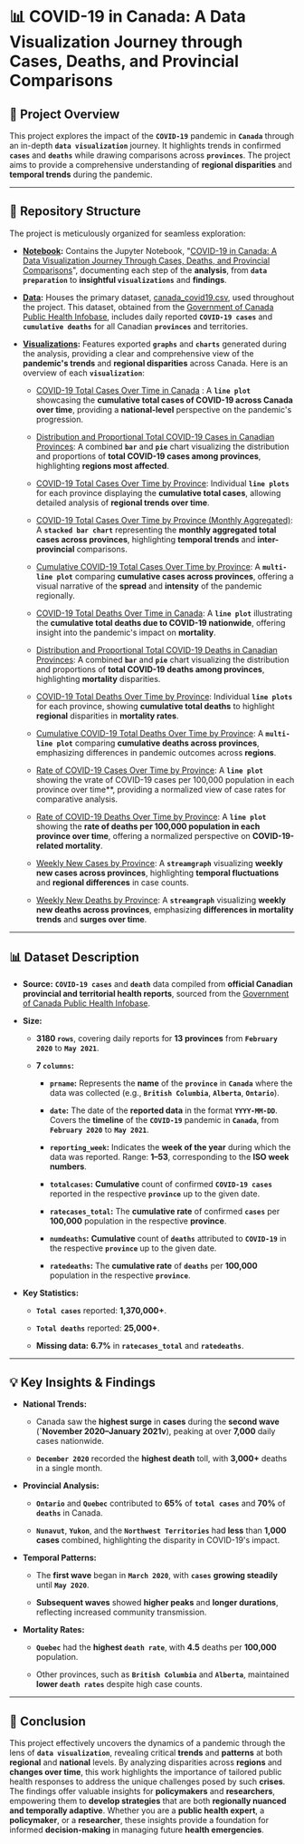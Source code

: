 # 📊 COVID-19 in Canada: A Data Visualization Journey through Cases, Deaths, and Provincial Comparisons

## 📌 Project Overview

This project explores the impact of the **`COVID-19`** pandemic in **`Canada`** through an in-depth **`data visualization`** journey. It highlights trends in confirmed **`cases`** and **`deaths`** while drawing comparisons across **`provinces`**. The project aims to provide a comprehensive understanding of **regional disparities** and **temporal trends** during the pandemic.

________________________________________


## 📂 Repository Structure

The project is meticulously organized for seamless exploration:

+ **[Notebook](https://github.com/Waliid18/Walid-Lahlali-Data-Science-Portfolio/tree/main/Data-Science-Projects/01%20-%20Data-Visualization-Projects/01%20-%20COVID-19%20in%20Canada%20A%20Data%20Visualization%20Journey%20Through%20Cases%20Deaths%20and%20Provincial%20Comparisons/01%20-%20Notebooks):** Contains the Jupyter Notebook, "[COVID-19 in Canada: A Data Visualization Journey Through Cases, Deaths, and Provincial Comparisons](https://github.com/Waliid18/Walid-Lahlali-Data-Science-Portfolio/blob/main/Data-Science-Projects/01%20-%20Data-Visualization-Projects/01%20-%20COVID-19%20in%20Canada%20A%20Data%20Visualization%20Journey%20Through%20Cases%20Deaths%20and%20Provincial%20Comparisons/01%20-%20Notebooks/COVID-19%20in%20Canada%20A%20Data%20Visualization%20Journey%20Through%20Cases%20Deaths%20and%20Provincial%20Comparisons.ipynb)", documenting each step of the **analysis**, from **`data preparation`** to **insightful `visualizations`** and **findings**.
  
+ **[Data](https://github.com/Waliid18/Walid-Lahlali-Data-Science-Portfolio/tree/main/Data-Science-Projects/01%20-%20Data-Visualization-Projects/01%20-%20COVID-19%20in%20Canada%20A%20Data%20Visualization%20Journey%20Through%20Cases%20Deaths%20and%20Provincial%20Comparisons/02%20-%20Data):** Houses the primary dataset, [canada_covid19.csv](https://github.com/Waliid18/Walid-Lahlali-Data-Science-Portfolio/blob/main/Data-Science-Projects/01%20-%20Data-Visualization-Projects/01%20-%20COVID-19%20in%20Canada%20A%20Data%20Visualization%20Journey%20Through%20Cases%20Deaths%20and%20Provincial%20Comparisons/02%20-%20Data/canada_covid19.csv), used throughout the project. This dataset, obtained from the [Government of Canada Public Health Infobase](https://open.canada.ca/data/en/dataset/261c32ab-4cfd-4f81-9dea-7b64065690dc), includes daily reported **`COVID-19 cases`** and **`cumulative deaths`** for all Canadian **`provinces`** and territories.
  
+ **[Visualizations](https://github.com/Waliid18/Walid-Lahlali-Data-Science-Portfolio/tree/main/Data-Science-Projects/01%20-%20Data-Visualization-Projects/01%20-%20COVID-19%20in%20Canada%20A%20Data%20Visualization%20Journey%20Through%20Cases%20Deaths%20and%20Provincial%20Comparisons/03%20-%20Visualizations):** Features exported **`graphs`** and **`charts`** generated during the analysis, providing a clear and comprehensive view of the **pandemic's trends** and **regional disparities**  across Canada. Here is an overview of each **`visualization`**:

  + [COVID-19 Total Cases Over Time in Canada](https://github.com/Waliid18/Walid-Lahlali-Data-Science-Portfolio/blob/main/Data-Science-Projects/01%20-%20Data-Visualization-Projects/01%20-%20COVID-19%20in%20Canada%20A%20Data%20Visualization%20Journey%20Through%20Cases%20Deaths%20and%20Provincial%20Comparisons/03%20-%20Visualizations/covid_total_cases_over_time.png) : A **`line plot`** showcasing the **cumulative total cases of COVID-19 across Canada over time**, providing a **national-level** perspective on the pandemic's progression.

  + [Distribution and Proportional Total COVID-19 Cases in Canadian Provinces](https://github.com/Waliid18/Walid-Lahlali-Data-Science-Portfolio/blob/main/Data-Science-Projects/01%20-%20Data-Visualization-Projects/01%20-%20COVID-19%20in%20Canada%20A%20Data%20Visualization%20Journey%20Through%20Cases%20Deaths%20and%20Provincial%20Comparisons/03%20-%20Visualizations/Distribution%20and%20Proportional%20Total%20COVID-19%20Cases%20in%20Canadian%20Provinces.png): A combined **`bar`** and **`pie`** chart visualizing the distribution and proportions of **total COVID-19 cases among provinces**, highlighting **regions most affected**.

  + [COVID-19 Total Cases Over Time by Province](https://github.com/Waliid18/Walid-Lahlali-Data-Science-Portfolio/blob/main/Data-Science-Projects/01%20-%20Data-Visualization-Projects/01%20-%20COVID-19%20in%20Canada%20A%20Data%20Visualization%20Journey%20Through%20Cases%20Deaths%20and%20Provincial%20Comparisons/03%20-%20Visualizations/COVID-19%20Total%20Cases%20Over%20Time%20by%20Province.png): Individual **`line plots`** for each province displaying the **cumulative total cases**, allowing detailed analysis of **regional trends over time**.

  + [COVID-19 Total Cases Over Time by Province (Monthly Aggregated)](https://github.com/Waliid18/Walid-Lahlali-Data-Science-Portfolio/blob/main/Data-Science-Projects/01%20-%20Data-Visualization-Projects/01%20-%20COVID-19%20in%20Canada%20A%20Data%20Visualization%20Journey%20Through%20Cases%20Deaths%20and%20Provincial%20Comparisons/03%20-%20Visualizations/COVID-19%20Total%20Cases%20Over%20Time%20by%20Province%20(Monthly%20Aggregated).png): A **`stacked bar chart`** representing the **monthly aggregated total cases across provinces**, highlighting **temporal trends** and **inter-provincial** comparisons.

  + [Cumulative COVID-19 Total Cases Over Time by Province](https://github.com/Waliid18/Walid-Lahlali-Data-Science-Portfolio/blob/main/Data-Science-Projects/01%20-%20Data-Visualization-Projects/01%20-%20COVID-19%20in%20Canada%20A%20Data%20Visualization%20Journey%20Through%20Cases%20Deaths%20and%20Provincial%20Comparisons/03%20-%20Visualizations/Cumulative%20COVID-19%20Total%20Cases%20Over%20Time%20by%20Province.png): A **`multi-line plot`** comparing **cumulative cases across provinces**, offering a visual narrative of the **spread** and **intensity** of the pandemic regionally.

  + [COVID-19 Total Deaths Over Time in Canada](https://github.com/Waliid18/Walid-Lahlali-Data-Science-Portfolio/blob/main/Data-Science-Projects/01%20-%20Data-Visualization-Projects/01%20-%20COVID-19%20in%20Canada%20A%20Data%20Visualization%20Journey%20Through%20Cases%20Deaths%20and%20Provincial%20Comparisons/03%20-%20Visualizations/COVID-19%20Total%20deaths%20Over%20Time%20in%20Canada.png): A **`line plot`** illustrating the **cumulative total deaths due to COVID-19 nationwide**, offering insight into the pandemic's impact on **mortality**.

  + [Distribution and Proportional Total COVID-19 Deaths in Canadian Provinces](https://github.com/Waliid18/Walid-Lahlali-Data-Science-Portfolio/blob/main/Data-Science-Projects/01%20-%20Data-Visualization-Projects/01%20-%20COVID-19%20in%20Canada%20A%20Data%20Visualization%20Journey%20Through%20Cases%20Deaths%20and%20Provincial%20Comparisons/03%20-%20Visualizations/Distribution%20and%20Proportional%20Total%20COVID-19%20deaths%20in%20Canadian%20Provinces.png): A combined **`bar`** and **`pie`** chart visualizing the distribution and proportions of **total COVID-19 deaths among provinces**, highlighting **mortality** disparities.
 
  + [COVID-19 Total Deaths Over Time by Province](https://github.com/Waliid18/Walid-Lahlali-Data-Science-Portfolio/blob/main/Data-Science-Projects/01%20-%20Data-Visualization-Projects/01%20-%20COVID-19%20in%20Canada%20A%20Data%20Visualization%20Journey%20Through%20Cases%20Deaths%20and%20Provincial%20Comparisons/03%20-%20Visualizations/COVID-19%20Total%20numdeaths%20Over%20Time%20by%20Province.png): Individual **`line plots`** for each province, showing **cumulative total deaths** to highlight **regional** disparities in **mortality rates**.

  + [Cumulative COVID-19 Total Deaths Over Time by Province](https://github.com/Waliid18/Walid-Lahlali-Data-Science-Portfolio/blob/main/Data-Science-Projects/01%20-%20Data-Visualization-Projects/01%20-%20COVID-19%20in%20Canada%20A%20Data%20Visualization%20Journey%20Through%20Cases%20Deaths%20and%20Provincial%20Comparisons/03%20-%20Visualizations/Cumulative%20COVID-19%20Total%20deaths%20Over%20Time%20by%20Province.png): A **`multi-line plot`** comparing **cumulative deaths across provinces**, emphasizing differences in pandemic outcomes across **regions**.
    
  + [Rate of COVID-19 Cases Over Time by Province](https://github.com/Waliid18/Walid-Lahlali-Data-Science-Portfolio/blob/main/Data-Science-Projects/01%20-%20Data-Visualization-Projects/01%20-%20COVID-19%20in%20Canada%20A%20Data%20Visualization%20Journey%20Through%20Cases%20Deaths%20and%20Provincial%20Comparisons/03%20-%20Visualizations/Rate%20of%20COVID-19%20Cases%20Over%20Time%20by%20Province.png): A **`line plot`** showing the vrate of COVID-19 cases per 100,000 population in each province over time**, providing a normalized view of case rates for comparative analysis.
    
  + [Rate of COVID-19 Deaths Over Time by Province](https://github.com/Waliid18/Walid-Lahlali-Data-Science-Portfolio/blob/main/Data-Science-Projects/01%20-%20Data-Visualization-Projects/01%20-%20COVID-19%20in%20Canada%20A%20Data%20Visualization%20Journey%20Through%20Cases%20Deaths%20and%20Provincial%20Comparisons/03%20-%20Visualizations/Rate%20of%20COVID-19%20Deaths%20Over%20Time%20by%20Province.png): A **`line plot`** showing the **rate of deaths per 100,000 population in each province over time**, offering a normalized perspective on **COVID-19-related mortality**.
    
  + [Weekly New Cases by Province](https://github.com/Waliid18/Walid-Lahlali-Data-Science-Portfolio/blob/main/Data-Science-Projects/01%20-%20Data-Visualization-Projects/01%20-%20COVID-19%20in%20Canada%20A%20Data%20Visualization%20Journey%20Through%20Cases%20Deaths%20and%20Provincial%20Comparisons/03%20-%20Visualizations/Weekly%20New%20Cases%20by%20Province.png): A **`streamgraph`** visualizing **weekly new cases across provinces**, highlighting **temporal fluctuations** and **regional differences** in case counts.
    
  + [Weekly New Deaths by Province](https://github.com/Waliid18/Walid-Lahlali-Data-Science-Portfolio/blob/main/Data-Science-Projects/01%20-%20Data-Visualization-Projects/01%20-%20COVID-19%20in%20Canada%20A%20Data%20Visualization%20Journey%20Through%20Cases%20Deaths%20and%20Provincial%20Comparisons/03%20-%20Visualizations/Weekly%20New%20Deaths%20by%20Province.png): A **`streamgraph`** visualizing **weekly new deaths across provinces**, emphasizing **differences in mortality trends** and **surges over time**.

________________________________________


## 📊 Dataset Description

+ **Source:** **`COVID-19 cases`** and **`death`** data compiled from **official Canadian provincial and territorial health reports**, sourced from the [Government of Canada Public Health Infobase](https://open.canada.ca/data/en/dataset/261c32ab-4cfd-4f81-9dea-7b64065690dc).
  
+ **Size:**
  
  + **3180 `rows`**, covering daily reports for **13 provinces** from **`February 2020`** to **`May 2021`**.
    
  + **7 `columns`:**
    
    + **`prname`:** Represents the **name** of the **`province`** in **`Canada`** where the data was collected (e.g., **`British Columbia`**, **`Alberta`**, **`Ontario`**).
      
    + **`date`:** The date of the **reported data** in the format **`YYYY-MM-DD`**. Covers the **timeline** of the **`COVID-19`** pandemic in **`Canada`**, from **`February 2020`** to **`May 2021`**.
      
    + **`reporting_week`:** Indicates the **week of the year** during which the data was reported. Range: **1–53**, corresponding to the **ISO week numbers**.
      
    + **`totalcases`:** **Cumulative** count of confirmed **`COVID-19 cases`** reported in the respective **`province`** up to the given date.
      
    + **`ratecases_total`:** The **cumulative rate** of confirmed **`cases`** per **100,000** population in the respective **province**.
      
    + **`numdeaths`:** **Cumulative** count of **`deaths`** attributed to **`COVID-19`** in the respective **`province`** up to the given date.
      
    + **`ratedeaths`:** The **cumulative rate** of **`deaths`** per **100,000** population in the respective **`province`**.
    
+ **Key Statistics:**
  
  + **`Total cases`** reported: **1,370,000+**.
    
  + **`Total deaths`** reported: **25,000+**.
    
  + **Missing data:** **6.7%** in **`ratecases_total`** and **`ratedeaths`**.

________________________________________


## 💡 Key Insights & Findings

+ **National Trends:**

  + Canada saw the **highest surge** in **cases** during the **second wave** (**`November 2020–January 2021v**), peaking at over **7,000** daily cases nationwide.
    
  + **`December 2020`** recorded the **highest death** toll, with **3,000+** deaths in a single month.
    
+ **Provincial Analysis:**

  + **`Ontario`** and **`Quebec`** contributed to **65%** of **`total cases`** and **70%** of **`deaths`** in Canada.
    
  + **`Nunavut`**, **`Yukon`**, and the **`Northwest Territories`** had **less** than **1,000 cases** combined, highlighting the disparity in COVID-19's impact.
    
+ **Temporal Patterns:**

  + The **first wave** began in **`March 2020`**, with **`cases`** **growing steadily** until **`May 2020`**.
    
  + **Subsequent waves** showed **higher peaks** and **longer durations**, reflecting increased community transmission.

+ **Mortality Rates:**

  + **`Quebec`** had the **highest `death rate`**, with **4.5** deaths per **100,000** population.
    
  + Other provinces, such as **`British Columbia`** and **`Alberta`**, maintained **lower `death rates`** despite high case counts.

________________________________________


## 🔑 Conclusion

This project effectively uncovers the dynamics of a pandemic through the lens of **`data visualization`**, revealing critical **trends** and **patterns** at both **regional** and **national** levels. By analyzing disparities across **regions** and **changes over time**, this work highlights the importance of tailored public health responses to address the unique challenges posed by such **crises**. The findings offer valuable insights for **policymakers** and **researchers**, empowering them to **develop strategies** that are both **regionally nuanced and temporally adaptive**. Whether you are a **public health expert**, a **policymaker**, or a **researcher**, these insights provide a foundation for informed **decision-making** in managing future **health emergencies**.
